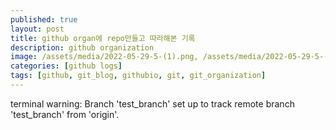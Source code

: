 ```yaml
---
published: true
layout: post
title: github organ에 repo만들고 따라해본 기록
description: github organization
image: /assets/media/2022-05-29-5-(1).png, /assets/media/2022-05-29-5-(2).png
categories: [github logs]
tags: [github, git_blog, githubio, git, git_organization]
---
```


terminal warning: Branch 'test_branch' set up to track remote branch 'test_branch' from 'origin'. <br>
